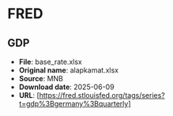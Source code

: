 # FRED

## GDP

- **File**: base_rate.xlsx
- **Original name**: alapkamat.xlsx
- **Source**: MNB
- **Download date**: 2025-06-09
- **URL**: [https://fred.stlouisfed.org/tags/series?t=gdp%3Bgermany%3Bquarterly]
